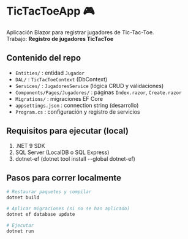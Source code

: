 # TicTacToeApp 🎮

Aplicación Blazor para registrar jugadores de Tic-Tac-Toe.  
Trabajo: **Registro de jugadores TicTacToe**

## Contenido del repo
- `Entities/` : entidad `Jugador`
- `DAL/` : `TicTacToeContext` (DbContext)
- `Services/` : `JugadoresService` (lógica CRUD y validaciones)
- `Components/Pages/Jugadores/` : páginas `Index.razor`, `Create.razor`
- `Migrations/` : migraciones EF Core
- `appsettings.json` : connection string (desarrollo)
- `Program.cs` : configuración y registro de servicios

## Requisitos para ejecutar (local)
1. .NET 9 SDK
2. SQL Server (LocalDB o SQL Express)
3. dotnet-ef (dotnet tool install --global dotnet-ef)

## Pasos para correr localmente
```bash
# Restaurar paquetes y compilar
dotnet build

# Aplicar migraciones (si no se han aplicado)
dotnet ef database update

# Ejecutar
dotnet run

